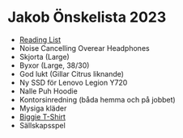 # Jakob Önskelista 2023

- [Reading List](https://github.com/exsjabe/lists/blob/master/reading_list.md)
- Noise Cancelling Overear Headphones
- Skjorta (Large)
- Byxor (Large, 38/30)
- God lukt (Gillar Citrus liknande)
- Ny SSD för Lenovo Legion Y720
- Nalle Puh Hoodie
- Kontorsinredning (båda hemma och på jobbet)
- Mysiga kläder
- [Biggie T-Shirt](https://rappersmerch.com/product/east-coast-icon-biggie-smalls-pic-collage-t-shirt/)
- Sällskapsspel
